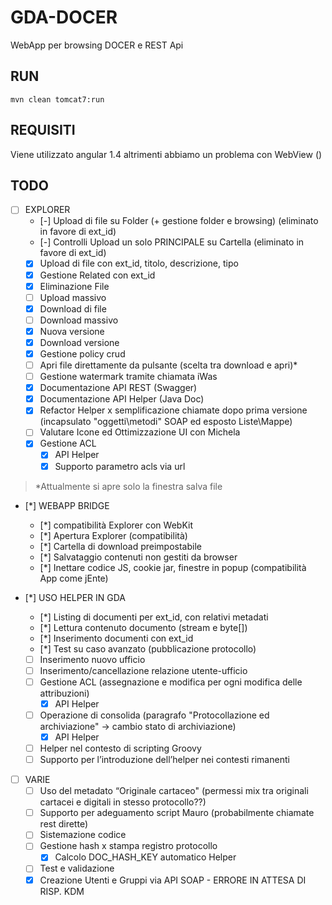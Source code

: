 # GDA-DOCER
WebApp per browsing DOCER e REST Api

## RUN

	mvn clean tomcat7:run
	
## REQUISITI

Viene utilizzato angular 1.4 altrimenti abbiamo un problema con WebView ()

## TODO

- [ ] EXPLORER
  - [-] Upload di file su Folder (+ gestione folder e browsing) (eliminato in favore di ext_id)
  - [-] Controlli Upload un solo PRINCIPALE su Cartella (eliminato in favore di ext_id)
  - [x] Upload di file con ext_id, titolo, descrizione, tipo
  - [x] Gestione Related con ext_id
  - [x] Eliminazione File
  - [ ] Upload massivo
  - [x] Download di file
  - [ ] Download massivo
  - [x] Nuova versione
  - [x] Download versione
  - [x] Gestione policy crud
  - [ ] Apri file direttamente da pulsante (scelta tra download e apri)*
  - [ ] Gestione watermark tramite chiamata iWas
  - [x] Documentazione API REST (Swagger)
  - [x] Documentazione API Helper (Java Doc)
  - [x] Refactor Helper x semplificazione chiamate dopo prima versione (incapsulato "oggetti\metodi" SOAP ed esposto Liste\Mappe)
  - [ ] Valutare Icone ed Ottimizzazione UI con Michela
  - [x] Gestione ACL
    - [x] API Helper
    - [x] Supporto parametro acls via url

> *Attualmente si apre solo la finestra salva file

- [*] WEBAPP BRIDGE
  - [*] compatibilità Explorer con WebKit 
  - [*] Apertura Explorer (compatibilità)
  - [*] Cartella di download preimpostabile
  - [*] Salvataggio contenuti non gestiti da browser
  - [*] Inettare codice JS, cookie jar, finestre in popup (compatibilità App come jEnte)

- [*] USO HELPER IN GDA
  - [*] Listing di documenti per ext_id, con relativi metadati
  - [*] Lettura contenuto documento (stream e byte[])
  - [*] Inserimento documenti con ext_id
  - [*] Test su caso avanzato (pubblicazione protocollo)
  - [ ] Inserimento nuovo ufficio
  - [ ] Inserimento/cancellazione relazione utente-ufficio
  - [ ] Gestione ACL (assegnazione e modifica per ogni modifica delle attribuzioni)
    - [x] API Helper
  - [ ] Operazione di consolida (paragrafo "Protocollazione ed archiviazione" -> cambio stato di archiviazione)
    - [x] API Helper
  - [ ] Helper nel contesto di scripting Groovy
  - [ ] Supporto per l’introduzione dell’helper nei contesti rimanenti

- [ ] VARIE
  - [ ] Uso del metadato “Originale cartaceo" (permessi mix tra originali cartacei e digitali in stesso protocollo??)
  - [ ] Supporto per adeguamento script Mauro (probabilmente chiamate rest dirette)
  - [ ] Sistemazione codice
  - [ ] Gestione hash x stampa registro protocollo
    - [x] Calcolo DOC_HASH_KEY automatico Helper
  - [ ] Test e validazione
  - [x] Creazione Utenti e Gruppi via API SOAP - ERRORE IN ATTESA DI RISP. KDM